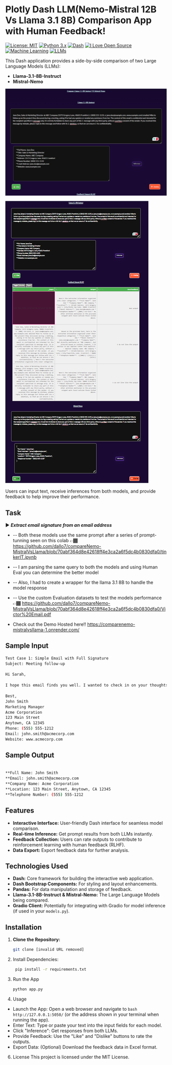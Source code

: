 # Plotly Dash LLM(Nemo-Mistral 12B Vs Llama 3.1 8B) Comparison App with Human Feedback!
[![License: MIT](https://img.shields.io/badge/License-MIT-yellow.svg)](https://opensource.org/licenses/MIT)
[![Python 3.x](https://img.shields.io/badge/python-3.x-blue.svg)](https://www.python.org/)
[![Dash](https://img.shields.io/badge/Dash-v2-orange)](https://dash.plotly.com/)
[![I Love Open Source](https://badges.frapsoft.com/os/v1/open-source.svg?v=103)](https://github.com/ellerbrock/open-source-badges/)                    
[![Machine Learning](https://img.shields.io/badge/Topic-Machine%20Learning-orange)](https://en.wikipedia.org/wiki/Machine_learning)
[![LLMs](https://img.shields.io/badge/Topic-LLMs-green)](https://en.wikipedia.org/wiki/Large_language_model)

This Dash application provides a side-by-side comparison of two Large Language Models (LLMs):

* **Llama-3.1-8B-Instruct**
* **Mistral-Nemo**

![Dental Diagnosis Demo Video](https://github.com/dallo7/compareNemo-MistralVsLlama/blob/afd340e8657f0f6b1fc582dad6f4fb641621a810/rlhf.png)

![Dental Diagnosis Demo Video](https://github.com/dallo7/compareNemo-MistralVsLlama/blob/afd340e8657f0f6b1fc582dad6f4fb641621a810/Prof.png)


Users can input text, receive inferences from both models, and provide feedback to help improve their performance.

## Task

▶️  ***Extract email signature from an email address***
  
   * -- Both these models use the same prompt after a series of prompt-tunning seen on this colab 👉🏾 https://github.com/dallo7/compareNemo-MistralVsLlama/blob/70abf364d8e42618ff4e3ca2a6f5dc4b0830dfa0/tinkerIT.ipynb
   * -- I am parsing the same query to both the models and using Human Eval you can determine the better model
   * -- Also, I had to create a wrapper for the llama 3.1 8B to handle the model response
   * -- Use the custom Evaluation datasets to test the models performance 👉🏾 https://github.com/dallo7/compareNemo-MistralVsLlama/blob/70abf364d8e42618ff4e3ca2a6f5dc4b0830dfa0/Victor%20Email.pdf

* Check out the Demo Hosted here‼️ https://comparenemo-mistralvsllama-1.onrender.com/ 

## Sample Input

```bash
Test Case 1: Simple Email with Full Signature
Subject: Meeting follow-up

Hi Sarah,

I hope this email finds you well. I wanted to check in on your thoughts regarding the new marketing campaign. Please let me know if you have any questions or concerns.

Best,
John Smith
Marketing Manager
Acme Corporation
123 Main Street
Anytown, CA 12345
Phone: (555) 555-1212
Email: john.smith@acmecorp.com
Website: www.acmecorp.com

```


## Sample Output

```bash

**Full Name: John Smith                                                                                                     
**Email: john.smith@acmecorp.com 
**Company Name: Acme Corporation
**Location: 123 Main Street, Anytown, CA 12345
**Telephone Number: (555) 555-1212 
```

## Features

* **Interactive Interface:** User-friendly Dash interface for seamless model comparison.
* **Real-time Inference:**  Get prompt results from both LLMs instantly.
* **Feedback Collection:**  Users can rate outputs to contribute to reinforcement learning with human feedback (RLHF).
* **Data Export:** Export feedback data for further analysis.

## Technologies Used

* **Dash:**  Core framework for building the interactive web application.
* **Dash Bootstrap Components:** For styling and layout enhancements.
* **Pandas:** For data manipulation and storage of feedback.
* **Llama-3.1-8B-Instruct & Mistral-Nemo:** The Large Language Models being compared.
* **Gradio Client:**  Potentially for integrating with Gradio for model inference (if used in your `models.py`).

## Installation

1. **Clone the Repository:**
   ```bash
   git clone [invalid URL removed]
   ```
2. Install Dependencies:  
   ```bash
    pip install -r requirements.txt
   ```
3. Run the App
    ```bash
    python app.py
    ```
4. Usage
*  Launch the App: Open a web browser and navigate to ```bash http://127.0.0.1:5050/``` (or the address shown in your terminal when running the app).
*  Enter Text: Type or paste your text into the input fields for each model.
*  Click "Inference": Get responses from both LLMs.
*  Provide Feedback: Use the "Like" and "Dislike" buttons to rate the outputs.
*  Export Data: (Optional) Download the feedback data in Excel format.
  
6. License
This project is licensed under the MIT License.                    
  
